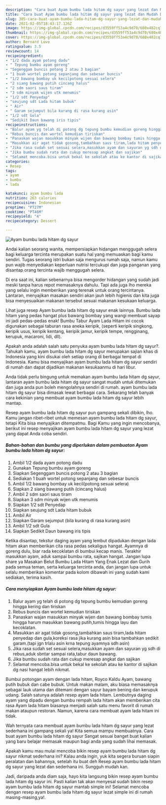 ```yaml
---
description: "Cara buat Ayam bumbu lada hitam dg sayur yang lezat dan Mudah Dibuat"
title: "Cara buat Ayam bumbu lada hitam dg sayur yang lezat dan Mudah Dibuat"
slug: 305-cara-buat-ayam-bumbu-lada-hitam-dg-sayur-yang-lezat-dan-mudah-dibuat
date: 2021-02-05T18:43:17.126Z
image: https://img-global.cpcdn.com/recipes/d3559ff53a4c9d70/680x482cq70/ayam-bumbu-lada-hitam-dg-sayur-foto-resep-utama.jpg
thumbnail: https://img-global.cpcdn.com/recipes/d3559ff53a4c9d70/680x482cq70/ayam-bumbu-lada-hitam-dg-sayur-foto-resep-utama.jpg
cover: https://img-global.cpcdn.com/recipes/d3559ff53a4c9d70/680x482cq70/ayam-bumbu-lada-hitam-dg-sayur-foto-resep-utama.jpg
author: Bernard Love
ratingvalue: 3.5
reviewcount: 14
recipeingredient:
- "1/2 dada ayam potong dadu"
- " Tepung bumbu ayam goreng"
- "Segenggam buncis potong 2 atau 3 bagian"
- "1 buah wortel potong sepanjang dan sebesar buncis"
- "1/2 bawang bombay uk kecilpotong sesuai selera"
- "2 siang bawang putih cincang halus"
- "2 sdm saori saus tiram"
- "3 sdm minyak wijen utk menumis"
- "1/2 sdt Penyedap"
- "seujung sdt Lada hitam bubuk"
- " Air"
- " Garam sejumput bila kurang di rasa kurang asin"
- "1/2 sdt Gula"
- "Sedikit Daun bawang iris tipis"
recipeinstructions:
- "Balur ayam yg telah di potong dg tepung bumbu kemudian goreng hingga kering dan tiriskan"
- "Rebus buncis dan wortel kemudian tiriskan"
- "Panaskan wajan masukkan minyak wijen dan bawang bombay tumis hingga harum masukkan bawang putih,tumis hingga layu dan kecoklatan."
- "Masukkan air agat tidak gosong,tambahkan saus tiram,lada hitam penyedap dan gula,koreksi rasa jika kurang asin bisa tambahkan sedikit garam.(tapi jgn trlalu asin krna tepung ayamnya sdh asin)"
- "Jika rasa sudah set sesuai selera,masukkan ayam dan sayuran yg sdh di rebus,aduk sbntar sampai rata,tabur daun bawang."
- "Jika bumbu sudah rata dan cukup meresap angkat dan sajikan"
- "Selamat mencoba.bisa untuk bekal ke sekolah atau ke kantor di sajikan dg nasi hangat lebih nikmat."
categories:
- Resep
tags:
- ayam
- bumbu
- lada

katakunci: ayam bumbu lada 
nutrition: 263 calories
recipecuisine: Indonesian
preptime: "PT27M"
cooktime: "PT46M"
recipeyield: "4"
recipecategory: Dessert

---
```



![Ayam bumbu lada hitam dg sayur](https://img-global.cpcdn.com/recipes/d3559ff53a4c9d70/680x482cq70/ayam-bumbu-lada-hitam-dg-sayur-foto-resep-utama.jpg)

Andai kalian seorang wanita, mempersiapkan hidangan menggugah selera bagi keluarga tercinta merupakan suatu hal yang memuaskan bagi kamu sendiri. Tugas seorang istri bukan saja mengurus rumah saja, namun kamu pun wajib menyediakan keperluan nutrisi tercukupi dan juga panganan yang disantap orang tercinta wajib menggugah selera.

Di era  saat ini, kalian sebenarnya bisa mengorder hidangan yang sudah jadi meski tanpa harus repot memasaknya dahulu. Tapi ada juga lho mereka yang selalu ingin memberikan yang terenak untuk orang tercintanya. Lantaran, menyajikan masakan sendiri akan jauh lebih higienis dan kita juga bisa menyesuaikan makanan tersebut sesuai makanan kesukaan keluarga. 

Lihat juga resep Ayam bumbu lada hitam dg sayur enak lainnya. Bumbu lada hitam yang pedas hangat plus bawang bombay yang wangi membuat sayap ini jadi pedas-pedas enak! Bumbu Tabur Ayam Lada Hitam ini cocok digunakan sebagai taburan rasa aneka keripik, (seperti keripik singkong, keripik usus, keripik kentang, keripik jamur, keripik tempe, rengginang, kerupuk, macaroni, lidi, dll).

Apakah anda adalah salah satu penyuka ayam bumbu lada hitam dg sayur?. Tahukah kamu, ayam bumbu lada hitam dg sayur merupakan sajian khas di Indonesia yang kini disukai oleh setiap orang di berbagai tempat di Indonesia. Kamu bisa menyajikan ayam bumbu lada hitam dg sayur sendiri di rumah dan dapat dijadikan makanan kesukaanmu di hari libur.

Anda tidak perlu bingung untuk memakan ayam bumbu lada hitam dg sayur, lantaran ayam bumbu lada hitam dg sayur sangat mudah untuk ditemukan dan juga anda pun boleh mengolahnya sendiri di rumah. ayam bumbu lada hitam dg sayur bisa dimasak lewat berbagai cara. Sekarang telah banyak cara kekinian yang membuat ayam bumbu lada hitam dg sayur lebih mantap.

Resep ayam bumbu lada hitam dg sayur pun gampang sekali dibikin, lho. Kamu jangan ribet-ribet untuk memesan ayam bumbu lada hitam dg sayur, tetapi Kita bisa menyajikan ditempatmu. Bagi Kamu yang ingin mencobanya, berikut ini resep menyajikan ayam bumbu lada hitam dg sayur yang lezat yang dapat Anda coba sendiri.

<!--inarticleads1-->

##### Bahan-bahan dan bumbu yang diperlukan dalam pembuatan Ayam bumbu lada hitam dg sayur:

1. Ambil 1/2 dada ayam potong dadu
1. Gunakan  Tepung bumbu ayam goreng
1. Siapkan Segenggam buncis potong 2 atau 3 bagian
1. Sediakan 1 buah wortel potong sepanjang dan sebesar buncis
1. Ambil 1/2 bawang bombay uk kecil(potong sesuai selera)
1. Siapkan 2 siang bawang putih (cincang halus)
1. Ambil 2 sdm saori saus tiram
1. Siapkan 3 sdm minyak wijen utk menumis
1. Siapkan 1/2 sdt Penyedap
1. Siapkan seujung sdt Lada hitam bubuk
1. Ambil  Air
1. Siapkan  Garam sejumput (bila kurang di rasa kurang asin)
1. Ambil 1/2 sdt Gula
1. Siapkan Sedikit Daun bawang iris tipis


Ketika disantap, tekstur daging ayam yang lembut dipadukan dengan lada hitam akan memberikan cita rasa pedas sekaligus hangat. Ayamnya di goreng dulu, biar rada kecoklatan di bumbui kecap manis. Terakhir masukkan ayam, aduk sampai bumbu rata, sajikan hangat. Jangan lupa share ya Masakan Belut Bumbu Lada Hitam Yang Enak Lezat dan Gurih pada semua teman, serta keluarga tercinta anda, dan jangan lupa untuk selalu memberikan komentar pada kolom dibawah ini yang sudah kami sediakan, terima kasih. 

<!--inarticleads2-->

##### Cara menyiapkan Ayam bumbu lada hitam dg sayur:

1. Balur ayam yg telah di potong dg tepung bumbu kemudian goreng hingga kering dan tiriskan
1. Rebus buncis dan wortel kemudian tiriskan
1. Panaskan wajan masukkan minyak wijen dan bawang bombay tumis hingga harum masukkan bawang putih,tumis hingga layu dan kecoklatan.
1. Masukkan air agat tidak gosong,tambahkan saus tiram,lada hitam penyedap dan gula,koreksi rasa jika kurang asin bisa tambahkan sedikit garam.(tapi jgn trlalu asin krna tepung ayamnya sdh asin)
1. Jika rasa sudah set sesuai selera,masukkan ayam dan sayuran yg sdh di rebus,aduk sbntar sampai rata,tabur daun bawang.
1. Jika bumbu sudah rata dan cukup meresap angkat dan sajikan
1. Selamat mencoba.bisa untuk bekal ke sekolah atau ke kantor di sajikan dg nasi hangat lebih nikmat.


Bumbui potongan ayam dengan lada hitam, Royco Kaldu Ayam, bawang putih bubuk dan cabe bubuk. Untuk makan malam, aku biasa memasaknya sebagai lauk utama dan ditemani dengan sayur bayam bening dan kerupuk udang. Salah satunya adalah resep ayam lada hitam. Lembutnya daging ayam yang dipadu dengan bumbu rempah lada hitam akan memberikan cita rasa Ayam lada hitam biasanya menjadi salah satu menu favorit di rumah makan ataupun restoran. Namun, karena cara membuat ayam lada hitam ini tidak. 

Wah ternyata cara membuat ayam bumbu lada hitam dg sayur yang lezat sederhana ini gampang sekali ya! Kita semua mampu membuatnya. Cara buat ayam bumbu lada hitam dg sayur Sangat sesuai banget buat kalian yang baru belajar memasak maupun bagi anda yang sudah lihai memasak.

Apakah kamu mau mulai mencoba bikin resep ayam bumbu lada hitam dg sayur nikmat sederhana ini? Kalau anda ingin, yuk kita segera buruan siapin peralatan dan bahannya, setelah itu buat deh Resep ayam bumbu lada hitam dg sayur yang lezat dan sederhana ini. Sungguh mudah kan. 

Jadi, daripada anda diam saja, hayo kita langsung bikin resep ayam bumbu lada hitam dg sayur ini. Pasti kalian tak akan menyesal sudah bikin resep ayam bumbu lada hitam dg sayur mantab simple ini! Selamat mencoba dengan resep ayam bumbu lada hitam dg sayur lezat simple ini di rumah masing-masing,ya!.

